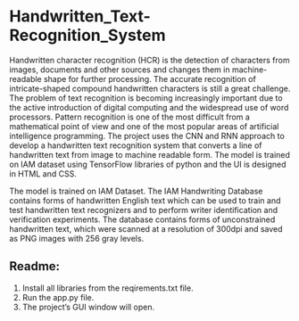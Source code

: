 # Handwritten_Text-Recognition_System

Handwritten character recognition (HCR) is the detection of characters from images, documents
and other sources and changes them in machine-readable shape for further processing. The
accurate recognition of intricate-shaped compound handwritten characters is still a great challenge.
The problem of text recognition is becoming increasingly important due to the active introduction
of digital computing and the widespread use of word processors. Pattern recognition is one of the
most difficult from a mathematical point of view and one of the most popular areas of artificial
intelligence programming.
The project uses the CNN and RNN approach to develop a handwritten text recognition system
that converts a line of handwritten text from image to machine readable form. The model is trained
on IAM dataset using TensorFlow libraries of python and the UI is designed in HTML and CSS.

The model is trained on IAM Dataset. The IAM Handwriting Database contains forms of
handwritten English text which can be used to train and test handwritten text recognizers and to
perform writer identification and verification experiments. The database contains forms of
unconstrained handwritten text, which were scanned at a resolution of 300dpi and saved as PNG
images with 256 gray levels.

## Readme:
1) Install all libraries from the reqirements.txt file.
2) Run the app.py file.
3) The project’s GUI window will open.
